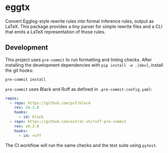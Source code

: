 # eggtx
Convert Egglog-style rewrite rules into formal inference rules, output as LaTeX.
This package provides a tiny parser for simple rewrite files and a CLI that
emits a LaTeX representation of those rules.

## Development

This project uses `pre-commit` to run formatting and linting checks. After
installing the development dependencies with `pip install -e .[dev]`, install the
git hooks:

```bash
pre-commit install
```

`pre-commit` uses Black and Ruff as defined in `.pre-commit-config.yaml`:

```yaml
repos:
  - repo: https://github.com/psf/black
    rev: 24.3.0
    hooks:
      - id: black
  - repo: https://github.com/astral-sh/ruff-pre-commit
    rev: v0.3.0
    hooks:
      - id: ruff
```

The CI workflow will run the same checks and the test suite using `pytest`.
